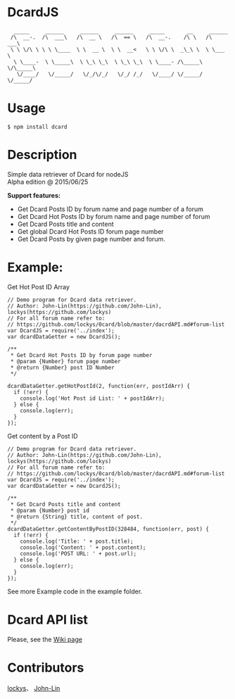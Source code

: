 # DcardJS
```
  _____     ______     ______     ______     _____       __     ______
 /\  __-.  /\  ___\   /\  __ \   /\  == \   /\  __-.    /\ \   /\  ___\
 \ \ \/\ \ \ \ \____  \ \  __ \  \ \  __<   \ \ \/\ \  _\_\ \  \ \___  \  
  \ \____-  \ \_____\  \ \_\ \_\  \ \_\ \_\  \ \____- /\_____\  \/\_____\
   \/____/   \/_____/   \/_/\/_/   \/_/ /_/   \/____/ \/_____/   \/_____/

```
Usage
======
```
$ npm install dcard
```
Description
===========
Simple data retriever of Dcard for nodeJS  
Alpha edition @ 2015/06/25  

**Support features:**  
- Get Dcard Posts ID by forum name and page number of a forum  
- Get Dcard Hot Posts ID by forum name and page number of forum  
- Get Dcard Posts title and content  
- Get global Dcard Hot Posts ID forum page number
- Get Dcard Posts by given page number and forum.  


Example:
========
Get Hot Post ID Array
```
// Demo program for Dcard data retriever.
// Author: John-Lin(https://github.com/John-Lin), lockys(https://github.com/lockys)
// For all forum name refer to:
// https://github.com/lockys/0card/blob/master/dacrdAPI.md#forum-list
var DcardJS = require('../index');
var dcardDataGetter = new DcardJS();

/**
 * Get Dcard Hot Posts ID by forum page number
 * @param {Number} forum page number
 * @return {Number} post ID Number
 */

dcardDataGetter.getHotPostId(2, function(err, postIdArr) {
  if (!err) {
    console.log('Hot Post id List: ' + postIdArr);
  } else {
    console.log(err);
  }
});
```
Get content by a Post ID
```
// Demo program for Dcard data retriever.
// Author: John-Lin(https://github.com/John-Lin), lockys(https://github.com/lockys)
// For all forum name refer to:
// https://github.com/lockys/0card/blob/master/dacrdAPI.md#forum-list
var DcardJS = require('../index');
var dcardDataGetter = new DcardJS();

/**
 * Get Dcard Posts title and content
 * @param {Number} post id
 * @return {String} title, content of post.
 */
dcardDataGetter.getContentByPostID(328484, function(err, post) {
  if (!err) {
    console.log('Title: ' + post.title);
    console.log('Content: ' + post.content);
    console.log('POST URL: ' + post.url);
  } else {
    console.log(err);
  }
});

```
See more Example code in the example folder.

Dcard API list
==============
Please, see the [Wiki page](https://github.com/lockys/Dcard-Parser/wiki)


Contributors
============
[lockys](https://github.com/lockys)、
[John-Lin](https://github.com/John-Lin)
